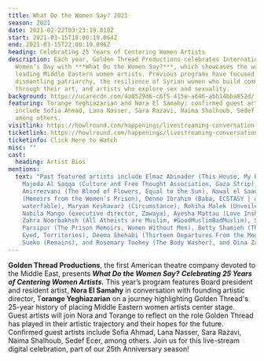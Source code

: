 ```yaml
---
title: What Do the Women Say? 2021
season: 2021
date: 2021-02-22T03:23:19.010Z
start: 2021-03-15T18:00:19.064Z
end: 2021-03-15T22:00:19.096Z
heading: Celebrating 25 Years of Centering Women Artists
description: Each year, Golden Thread Productions celebrates International
  Women’s Day with ***What Do the Women Say?***, which showcases the work of
  leading Middle Eastern women artists. Previous programs have focused on
  dismantling patriarchy, the resilience of Syrian women who build community
  through their art, and artists who explore sex and sexuality.
background: https://ucarecdn.com/4a8529d6-c6f5-415e-a646-abb14bba852d/
featuring: Torange Yeghiazarian and Nora El Samahy; confirmed guest artists
  include Sofia Ahmad, Lana Nasser, Sara Razavi, Naima Shalhoub, Sedef Ecer,
  among others.
visitlink: https://howlround.com/happenings/livestreaming-conversation-what-do-women-say-celebrating-25-years-centering-women
ticketlink: https://howlround.com/happenings/livestreaming-conversation-what-do-women-say-celebrating-25-years-centering-women
ticketinfo: Click Here to Watch
misc: ""
cast:
  heading: Artist Bios
mentions:
  text: "Past featured artists include Elmaz Abinader (This House, My Bones),
    Majeda Al Saqqa (Culture and Free Thought Association, Gaza Strip), Anita
    Amirrezvani (The Blood of Flowers, Equal to the Sun), Nawal el Saadawi
    (Memoirs from the Women’s Prison), Denmo Ibrahim (Baba, ECSTASY | a
    waterfable), Maryam Keshavarz (Circumstance), Rohiha Malek (Unveiled),
    Nabila Mango (executive director, Zawaya), Ayesha Mattau (Love Inshallah),
    Zahra Noorbakhsh (All Atheists are Muslim, #GoodMuslimBadMuslim), Shahrnush
    Parsipur (The Prison Memoirs, Women Without Men), Betty Shamieh (The Black
    Eyed, Territories), Deema Shehabi (Thirteen Departures From the Moon), Seema
    Sueko (Remains), and Rosemary Toohey (The Body Washer), and Dina Zarif."
---
```

**Golden Thread Productions**, the first American theatre company devoted to the Middle East, presents ***What Do the Women Say?*** ***Celebrating 25 Years of Centering Women Artists.*** This year’s program features Board president and resident artist, **Nora El Samahy** in conversation with founding artistic director, T**orange Yeghiazarian** on a journey highlighting Golden Thread's 25-year history of placing Middle Eastern women artists center stage. Guest artists will join Nora and Torange to reflect on the role Golden Thread has played in their artistic trajectory and their hopes for the future. Confirmed guest artists include Sofia Ahmad, Lana Nasser, Sara Razavi, Naima Shalhoub, Sedef Ecer, among others. Join us for this live-stream digital celebration, part of our 25th Anniversary season!